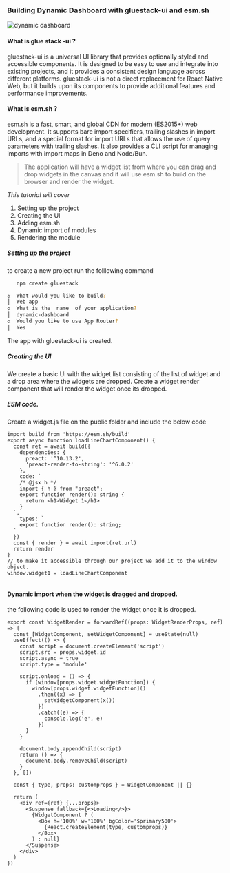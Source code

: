 ### Building Dynamic Dashboard with gluestack-ui and esm.sh

![dynamic dashboard](https://github.com/deepak-agarwal/dynamic-dashboard/assets/29549865/7e4ac61b-0f66-411f-bf39-36228a59df21)


#### What is glue stack -ui ?

gluestack-ui is a universal UI library that provides optionally styled and accessible components. It is designed to be easy to use and integrate into existing projects, and it provides a consistent design language across different platforms. gluestack-ui is not a direct replacement for React Native Web, but it builds upon its components to provide additional features and performance improvements.

#### What is esm.sh ?

esm.sh is a fast, smart, and global CDN for modern (ES2015+) web development. It supports bare import specifiers, trailing slashes in import URLs, and a special format for import URLs that allows the use of query parameters with trailing slashes. It also provides a CLI script for managing imports with import maps in Deno and Node/Bun.

> The application will have a widget list from where you can drag and
> drop widgets in the canvas and it will use esm.sh to build on the
> browser and render the widget.

_This tutorial will cover_

1. Setting up the project
2. Creating the UI
3. Adding esm.sh
4. Dynamic import of modules
5. Rendering the module

##### Setting up the project

to create a new project run the folllowing command

```bash
   npm create gluestack

◇  What would you like to build?
│  Web app
◇  What is the  name  of your application?
│  dynamic-dashboard
◇  Would you like to use App Router?
│  Yes
```

The app with gluestack-ui is created.

##### Creating the UI

We create a basic Ui with the widget list consisting of the list of widget and a drop area where the widgets are dropped.
Create a widget render component that will render the widget once its dropped.

##### ESM code.

Create a widget.js file on the public folder and include the below code

```
import build from 'https://esm.sh/build'
export async function loadLineChartComponent() {
  const ret = await build({
    dependencies: {
      preact: '^10.13.2',
      'preact-render-to-string': '^6.0.2'
    },
    code: `
    /* @jsx h */
    import { h } from "preact";
    export function render(): string {
      return <h1>Widget 1</h1>
    }
  `,
    types: `
    export function render(): string;
  `
  })
  const { render } = await import(ret.url)
  return render
}
// to make it accessible through our project we add it to the window object.
window.widget1 = loadLineChartComponent


```

#### Dynamic import when the widget is dragged and dropped.

the following code is used to render the widget once it is dropped.

```
export const WidgetRender = forwardRef((props: WidgetRenderProps, ref) => {
  const [WidgetComponent, setWidgetComponent] = useState(null)
  useEffect(() => {
    const script = document.createElement('script')
    script.src = props.widget.id
    script.async = true
    script.type = 'module'

    script.onload = () => {
      if (window[props.widget.widgetFunction]) {
        window[props.widget.widgetFunction]()
          .then((x) => {
            setWidgetComponent(x())
          })
          .catch((e) => {
            console.log('e', e)
          })
      }
    }

    document.body.appendChild(script)
    return () => {
      document.body.removeChild(script)
    }
  }, [])

  const { type, props: customprops } = WidgetComponent || {}

  return (
    <div ref={ref} {...props}>
      <Suspense fallback={<>Loading</>}>
        {WidgetComponent ? (
          <Box h='100%' w='100%' bgColor='$primary500'>
            {React.createElement(type, customprops)}
          </Box>
        ) : null}
      </Suspense>
    </div>
  )
})
```
